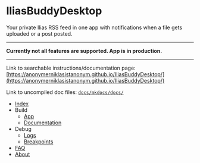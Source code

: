 # IliasBuddyDesktop

Your private Ilias RSS feed in one app with notifications when a file gets uploaded or a post posted.

---

**Currently not all features are supported. App is in production.**

---

Link to searchable instructions/documentation page: [https://anonymerniklasistanonym.github.io/IliasBuddyDesktop/](https://anonymerniklasistanonym.github.io/IliasBuddyDesktop/)

Link to uncompiled doc files: [`docs/mkdocs/docs/`](docs/mkdocs/docs/)

- [Index](docs/mkdocs/docs/index.md)
- Build
  - [App](docs/mkdocs/docs/build-app.md)
  - [Documentation](docs/mkdocs/docs/build-documentation.md)
- Debug
  - [Logs](docs/mkdocs/docs/debug-logs.md)
  - [Breakpoints](docs/mkdocs/docs/debug-breakpoints.md)
- [FAQ](docs/mkdocs/docs/faq.md)
- [About](docs/mkdocs/docs/about.md)
